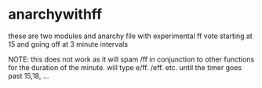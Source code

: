 # anarchywithff

these are two modules and anarchy file with experimental ff vote starting at 15 and going off at 3 minute intervals

NOTE: this does not work as it will spam /ff in conjunction to other functions for the duration of the minute.
will type e/ff. /eff. etc. until the timer goes past 15,18, ...
